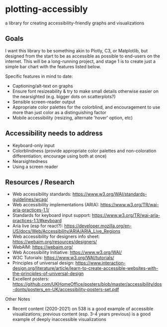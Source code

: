 # plotting-accessibly
a library for creating accessibility-friendly graphs and visualizations

## Goals

I want this library to be something akin to Plotly, C3, or Matplotlib, but designed from the start to be as accessible as possible to end-users on the internet. This will be a long-running project, and stage 1 is to create just a simple bar chart with the features listed below. 

Specific features in mind to date:
* Captioning/alt-text on graphs
* Ensure font resizeability & try to make small details otherwise easier on the nearsighted (e.g. bigger dots on scatterplots?)
* Sensible screen-reader output
* Appropriate color palettes for the colorblind, and encouragement to use more than just color as a distinguishing factor
* Mobile accessibility (resizing, alternate 'hover' option, etc)

## Accessibility needs to address

* Keyboard-only input
* Colorblindness (provide appropriate color palettes and non-coloration differentiation; encourage using both at once)
* Nearsightedness
* Using a screen reader

## Resources / Research

* Web accessibility standards: https://www.w3.org/WAI/standards-guidelines/wcag/
* Web accessibility implementations (ARIA): https://www.w3.org/TR/wai-aria-practices-1.1/
* Standards for keyboard input support: https://www.w3.org/TR/wai-aria-practices-1.1/#keyboard
* Aria live (esp for react?): https://developer.mozilla.org/en-US/docs/Web/Accessibility/ARIA/ARIA_Live_Regions
* Web accessibility for designers info sheet: https://webaim.org/resources/designers/
* WebAIM: https://webaim.org/
* Web Accessibility Initiative: https://www.w3.org/WAI/
* W3C Tutorials: https://www.w3.org/WAI/tutorials/
* Principles of universal design: https://www.interaction-design.org/literature/article/learn-to-create-accessible-websites-with-the-principles-of-universal-design
* Excellent posters: https://github.com/UKHomeOffice/posters/blob/master/accessibility/dos-donts/posters_en-UK/accessibility-posters-set.pdf

Other Notes
- Recent content (2020-2021) on 538 is a good example of accessible visualizations; previous content (esp. 3-4 years previous) is a good example of deeply inaccessible visualizations
